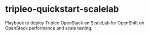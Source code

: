 # tripleo-quickstart-scalelab

Playbook to deploy Tripleo OpenStack on ScaleLab for OpenShift on OpenStack performance and scale testing.
